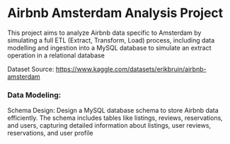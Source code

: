 # Airbnb Amsterdam Analysis Project

This project aims to analyze Airbnb data specific to Amsterdam by simulating a full ETL (Extract, Transform, Load) process, including data modelling and ingestion into a MySQL database to simulate an extract operation in a relational database 

Dataset Source: https://www.kaggle.com/datasets/erikbruin/airbnb-amsterdam

### Data Modeling:

Schema Design: Design a MySQL database schema to store Airbnb data efficiently. The schema includes tables like listings, reviews, reservations, and users, capturing detailed information about listings, user reviews, reservations, and user profile